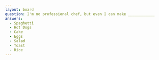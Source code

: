 ```yaml
---
layout: board
question: I'm no professional chef, but even I can make ____________
answers:
  - Spaghetti
  - Hot Dogs
  - Cake
  - Eggs
  - Salad
  - Toast
  - Rice
---
```



